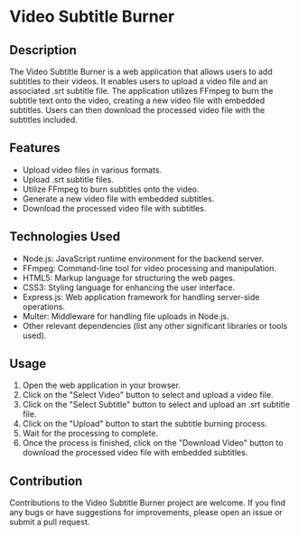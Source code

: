 # Video Subtitle Burner

## Description
The Video Subtitle Burner is a web application that allows users to add subtitles to their videos. It enables users to upload a video file and an associated .srt subtitle file. The application utilizes FFmpeg to burn the subtitle text onto the video, creating a new video file with embedded subtitles. Users can then download the processed video file with the subtitles included.

## Features
- Upload video files in various formats.
- Upload .srt subtitle files.
- Utilize FFmpeg to burn subtitles onto the video.
- Generate a new video file with embedded subtitles.
- Download the processed video file with subtitles.

## Technologies Used
- Node.js: JavaScript runtime environment for the backend server.
- FFmpeg: Command-line tool for video processing and manipulation.
- HTML5: Markup language for structuring the web pages.
- CSS3: Styling language for enhancing the user interface.
- Express.js: Web application framework for handling server-side operations.
- Multer: Middleware for handling file uploads in Node.js.
- Other relevant dependencies (list any other significant libraries or tools used).

## Usage
1. Open the web application in your browser.
2. Click on the "Select Video" button to select and upload a video file.
3. Click on the "Select Subtitle" button to select and upload an .srt subtitle file.
5. Click on the "Upload" button to start the subtitle burning process.
6. Wait for the processing to complete.
7. Once the process is finished, click on the "Download Video" button to download the processed video file with embedded subtitles.

## Contribution
Contributions to the Video Subtitle Burner project are welcome. If you find any bugs or have suggestions for improvements, please open an issue or submit a pull request.

